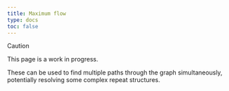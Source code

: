 ```yaml
---
title: Maximum flow
type: docs
toc: false
---
```




> [!CAUTION]
> 
> This page is a work in progress.

These can be used to find multiple paths through the graph simultaneously, potentially resolving some complex repeat structures.

<!-- REFERENCES -->
